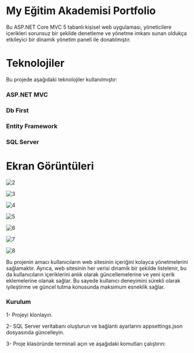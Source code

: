 
<h1>My Eğitim Akademisi Portfolio</h1>

Bu ASP.NET Core MVC 5 tabanlı kişisel web uygulaması, yöneticilere içerikleri sorunsuz bir şekilde denetleme ve yönetme imkanı sunan oldukça etkileyici bir dinamik yönetim paneli ile donatılmıştır.

<h1>Teknolojiler</h1>

Bu projede aşağıdaki teknolojiler kullanılmıştır:

<h3>ASP.NET MVC</h3>

<h3>Db First</h3>

<h3>Entity Framework</h3>

<h3>SQL Server</h3>  

<h1>Ekran Görüntüleri</h1>

![2](https://github.com/berkanbaytar/MyEgitimAkademi_Portfolio1/assets/143795341/99bd8bdc-bd1c-42fa-8d21-6b0d1fc6ed00)

![3](https://github.com/berkanbaytar/MyEgitimAkademi_Portfolio1/assets/143795341/ba030956-d177-4ecf-84e8-f0439d7b3a65)

![4](https://github.com/berkanbaytar/MyEgitimAkademi_Portfolio1/assets/143795341/05d34150-b111-4fec-b15a-57dfe55ad0fa)

![5](https://github.com/berkanbaytar/MyEgitimAkademi_Portfolio1/assets/143795341/64cccede-43f7-4e37-8474-6a346a82d81d)

![6](https://github.com/berkanbaytar/MyEgitimAkademi_Portfolio1/assets/143795341/34e707dc-ca7f-4685-ac7d-68dff7c5d8e9)

![7](https://github.com/berkanbaytar/MyEgitimAkademi_Portfolio1/assets/143795341/583fafde-8e79-4268-9a76-9b76e9994f3e)

![8](https://github.com/berkanbaytar/MyEgitimAkademi_Portfolio1/assets/143795341/8dad9e36-b3fd-4ced-b722-79bcc7af58d2)

Bu projenin amacı kullanıcıların web sitesinin içeriğini kolayca yönetmelerini sağlamaktır. Ayrıca, web sitesinin her verisi dinamik bir şekilde listelenir, bu da kullanıcıların içeriklerini anlık olarak güncellemelerine ve yeni içerik eklemelerine olanak sağlar. Bu sayede kullanıcı deneyimini sürekli olarak iyileştirme ve güncel tutma konusunda maksimum esneklik sağlar.



<h3>Kurulum</h3>


1- Projeyi klonlayın.

2- SQL Server veritabanı oluşturun ve bağlantı ayarlarını appsettings.json dosyasında güncelleyin.

3- Proje klasöründe terminali açın ve aşağıdaki komutları çalıştırın:





